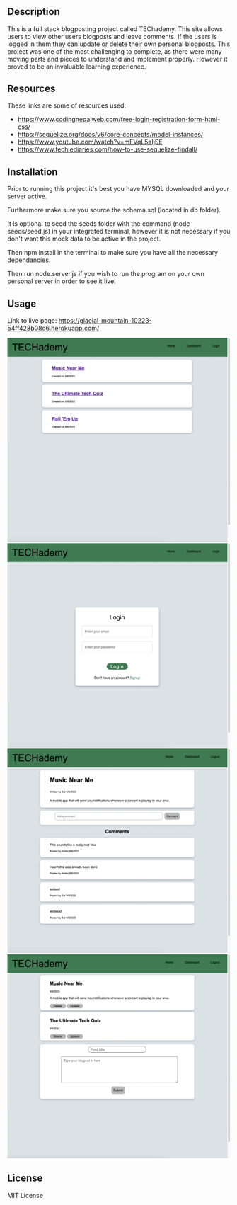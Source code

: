 # <TECHademy>

## Description

This is a full stack blogposting project called TEChademy. This site allows users to view other users blogposts and leave comments. If the users is logged in them they can update or delete their own personal blogposts. This project was one of the most challenging to complete, as there were many moving parts and pieces to understand and implement properly. However it proved to be an invaluable learning experience. 

## Resources

These links are some of resources used: 
- https://www.codingnepalweb.com/free-login-registration-form-html-css/
- https://sequelize.org/docs/v6/core-concepts/model-instances/
- https://www.youtube.com/watch?v=mFVqL5aIjSE
- https://www.techiediaries.com/how-to-use-sequelize-findall/

## Installation

Prior to running this project it's best you have MYSQL downloaded and your server active.

Furthermore make sure you source the schema.sql (located in db folder).

It is optional to seed the seeds folder with the command (node seeds/seed.js) in your integrated terminal, however it is not necessary if you don't want this mock data to be active in the project.

Then npm install in the terminal to make sure you have all the necessary dependancies.

Then run node.server.js if you wish to run the program on your own personal server in order to see it live.

## Usage

Link to live page: https://glacial-mountain-10223-54ff428b08c6.herokuapp.com/

![alt text](screenshots/screenshot1.png)
![alt text](screenshots/screenshot2.png)
![alt text](screenshots/screenshot3.png)
![alt text](screenshots/screenshot4.png)

## License

MIT License
